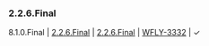 ### 2.2.6.Final

8.1.0.Final | [2.2.6.Final](https://github.com/hal/release-stream/tree/2.2.6.Final) | [2.2.6.Final](https://github.com/hal/core/tree/2.2.6.Final) | [WFLY-3332](https://issues.jboss.org/browse/WFLY-3332) | &#10003;
